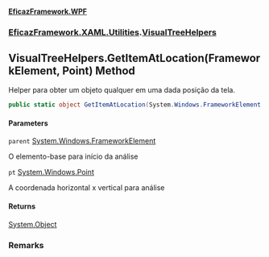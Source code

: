 #### [EficazFramework.WPF](EficazFrameworkWPF.md 'EficazFramework WPF')
### [EficazFramework.XAML.Utilities](EficazFrameworkWPF.md#EficazFramework.XAML.Utilities 'EficazFramework.XAML.Utilities').[VisualTreeHelpers](VisualTreeHelpers.md 'EficazFramework.XAML.Utilities.VisualTreeHelpers')

## VisualTreeHelpers.GetItemAtLocation(FrameworkElement, Point) Method

Helper para obter um objeto qualquer em uma dada posição da tela.

```csharp
public static object GetItemAtLocation(System.Windows.FrameworkElement parent, System.Windows.Point pt);
```
#### Parameters

<a name='EficazFramework.XAML.Utilities.VisualTreeHelpers.GetItemAtLocation(System.Windows.FrameworkElement,System.Windows.Point).parent'></a>

`parent` [System.Windows.FrameworkElement](https://docs.microsoft.com/en-us/dotnet/api/System.Windows.FrameworkElement 'System.Windows.FrameworkElement')

O elemento-base para início da análise

<a name='EficazFramework.XAML.Utilities.VisualTreeHelpers.GetItemAtLocation(System.Windows.FrameworkElement,System.Windows.Point).pt'></a>

`pt` [System.Windows.Point](https://docs.microsoft.com/en-us/dotnet/api/System.Windows.Point 'System.Windows.Point')

A coordenada horizontal x vertical para análise

#### Returns
[System.Object](https://docs.microsoft.com/en-us/dotnet/api/System.Object 'System.Object')

### Remarks